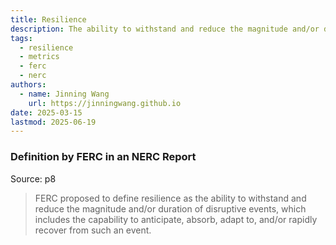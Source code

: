 ```yaml
---
title: Resilience
description: The ability to withstand and reduce the magnitude and/or duration of disruptive events.
tags:
  - resilience
  - metrics
  - ferc
  - nerc
authors:
  - name: Jinning Wang
    url: https://jinningwang.github.io
date: 2025-03-15
lastmod: 2025-06-19
---
```


### Definition by FERC in an NERC Report

Source: <d-cite key="nerc2018resilience"></d-cite> p8

> FERC proposed to define resilience as the ability to withstand and reduce the magnitude and/or duration of disruptive events, which includes the capability to anticipate, absorb, adapt to, and/or rapidly recover from such an event.
